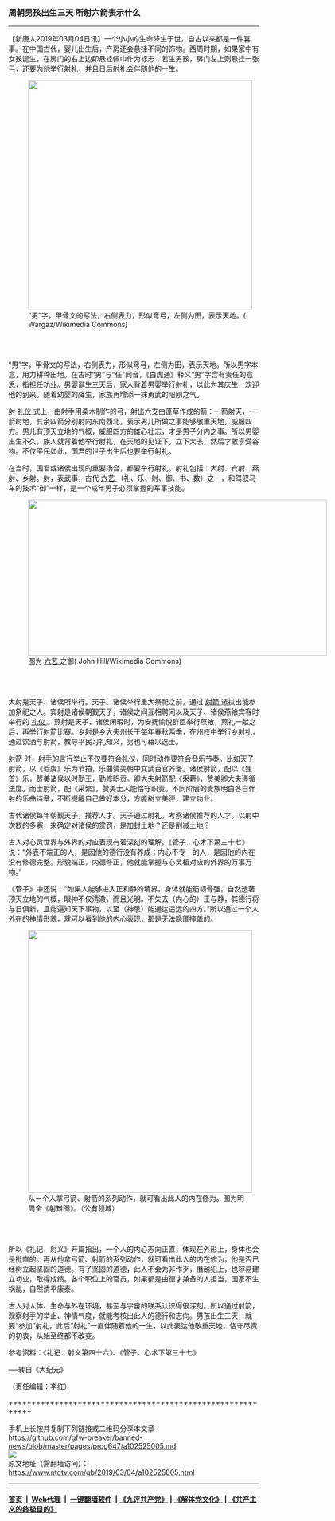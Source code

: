 ### 周朝男孩出生三天 所射六箭表示什么
------------------------

<div class="post_content" itemprop="articleBody">
 <p>
  【新唐人2019年03月04日讯】一个小小的生命降生于世，自古以来都是一件喜事。在中国古代，婴儿出生后，产房还会悬挂不同的饰物。西周时期，如果家中有女孩诞生，在房门的右上边即悬挂佩巾作为标志；若生男孩，房门左上则悬挂一张弓，还要为他举行射礼，并且日后射礼会伴随他的一生。
 </p>
 <figure class="wp-caption alignnone" id="attachment_102525007" style="width: 450px">
  <img alt="" class="size-full wp-image-102525007" height="462" src="https://www.ntdtv.com/assets/uploads/2019/03/0128-4-450x462.jpg" width="450">
   <br/><figcaption class="wp-caption-text">
    “男”字，甲骨文的写法，右侧表力，形似弯弓，左侧为田，表示天地。( Wargaz/Wikimedia Commons)
   </figcaption><br/>
  </img>
 </figure><br/>
 <p>
  “男”字，甲骨文的写法，右侧表力，形似弯弓，左侧为田，表示天地。所以男字本意，用力耕种田地。在古时“男”与“任”同音，《白虎通》释义“男”字含有责任的意思，指担任功业。男婴诞生三天后，家人背着男婴举行射礼，以此为其庆生，欢迎他的到来。随着幼婴的降生，家族再增添一抹勇武的阳刚之气。
 </p>
 <p>
  射
  <a href="https://www.ntdtv.com/gb/礼仪.htm">
   礼仪
  </a>
  式上，由射手用桑木制作的弓，射出六支由蓬草作成的箭：一箭射天，一箭射地，其余四箭分别射向东南西北，表示男儿所做之事能够敬重天地，威服四方。男儿有顶天立地的气概，威服四方的雄心壮志，才是男子分内之事。所以男婴出生不久，族人就背着他举行射礼，在天地的见证下，立下大志，然后才敢享受谷物。不仅平民如此，国君的世子出生后也要举行射礼。
 </p>
 <p>
  在当时，国君或诸侯出现的重要场合，都要举行射礼。射礼包括：大射、宾射、燕射、乡射。射，表武事，古代
  <a href="https://www.ntdtv.com/gb/六艺.htm">
   六艺
  </a>
  （礼、乐、射、御、书、数）之一，和驾驭马车的技术“御”一样，是一个成年男子必须掌握的军事技能。
 </p>
 <figure class="wp-caption alignnone" id="attachment_102525009" style="width: 600px">
  <img alt="" class="size-full wp-image-102525009" height="314" src="https://www.ntdtv.com/assets/uploads/2019/03/Powerful_landlord_in_chariot._Eastern_Han_25-220_CE._Anping_Hebei-600x314.jpg" width="600">
   <br/><figcaption class="wp-caption-text">
    图为
    <a href="https://www.ntdtv.com/gb/六艺.htm">
     六艺
    </a>
    之御( John Hill/Wikimedia Commons)
   </figcaption><br/>
  </img>
 </figure><br/>
 <p>
  大射是天子、诸侯所举行。天子、诸侯举行重大祭祀之前，通过
  <a href="https://www.ntdtv.com/gb/射箭.htm">
   射箭
  </a>
  选拔出能参加祭祀之人。宾射是诸侯朝觐天子，诸侯之间互相聘问以及天子、诸侯燕飨宾客时举行的
  <a href="https://www.ntdtv.com/gb/礼仪.htm">
   礼仪
  </a>
  。燕射是天子、诸侯闲暇时，为安抚愉悦群臣举行燕飨，燕礼一献之后，再举行射箭比赛。乡射是乡大夫州长于每年春秋两季，在州校中举行乡射礼，通过饮酒与射箭，教导平民习礼知义，另也可藉以选士。
 </p>
 <p>
  <a href="https://www.ntdtv.com/gb/射箭.htm">
   射箭
  </a>
  时，射手的言行举止不仅要符合礼仪，同时动作要符合音乐节奏。比如天子射箭，以《验虞》乐为节拍，乐曲赞美朝中文武百官齐备。诸侯射箭，配以《狸首》乐，赞美诸侯以时勤王，勤修职贡。卿大夫射箭配《采薪》，赞美卿大夫遵循法度。而士射箭，配《采繁》，赞美士人能恪守职责。不同阶层的贵族明白各自伴射的乐曲诗章，不断提醒自己做好本分，方能树立美德，建立功业。
 </p>
 <p>
  古代诸侯每年朝觐天子，推荐人才。天子通过射礼，考察诸侯推荐的人才。以射中次数的多寡，来确定对诸侯的赏罚，是加封土地？还是削减土地？
 </p>
 <p>
  古人对心灵世界与外界的对应表现有着深刻的理解。《管子．心术下第三十七》说：“外表不端正的人，是因他的德行没有养成；内心不专一的人，是因他的内在没有修德完整。形貌端正，内德修正，他就能掌握与心灵相对应的外界的万事万物。”
 </p>
 <p>
  《管子》中还说：“如果人能够进入正和静的境界，身体就能筋韧骨强，自然透著顶天立地的气概，眼神不仅清澈，而且光明。不失去（内心的）正与静，其德行将与日俱新，且能遍知天下事物，以至（神思）能通达遥远的四方。”所以通过一个人外在的神情形貌，就可以看到他的内心表现，那是无法隐匿掩盖的。
 </p>
 <figure class="wp-caption alignnone" id="attachment_102525008" style="width: 450px">
  <img alt="" class="size-full wp-image-102525008" height="528" src="https://www.ntdtv.com/assets/uploads/2019/03/0128-5-new-450x528.jpg" width="450">
   <br/><figcaption class="wp-caption-text">
    从ㄧ个人拿弓箭、射箭的系列动作，就可看出此人的内在修为。图为明 周全《射雉图》。（公有领域）
   </figcaption><br/>
  </img>
 </figure><br/>
 <p>
  所以《礼记．射义》开篇指出，一个人的内心志向正直，体现在外形上，身体也会是挺直的。再从他拿弓箭、射箭的系列动作，就可看出此人的内在修为，他是否已经树立起坚固的道德。有了坚固的道德，此人不会为非作歹，僭越犯上，也容易建立功业，取得成绩。各个职位上的官员，如果都是由德才兼备的人担当，国家不生祸乱，自然清平康泰。
 </p>
 <p>
  古人对人体、生命与外在环境，甚至与宇宙的联系认识得很深刻。所以通过射箭，观察射手的举止、神情气度，就能考核出此人的德行和志向。男孩出生三天，就要“参加”射礼，此后“射礼”一直伴随着他的一生，以此表达他敬重天地，恪守尽责的初衷，从始至终都不改变。
 </p>
 <p>
  参考资料：《礼记．射义第四十六》、《管子．心术下第三十七》
 </p>
 <p>
  ──转自《大纪元》
 </p>
 <p>
  （责任编辑：李红）
 </p>
 <div class="single_ad">
 </div>
</div>

+++++++++++++++++++++++++++++++++++++++++++++++++++++++++++<br/><br/>
手机上长按并复制下列链接或二维码分享本文章：<br/>
https://github.com/gfw-breaker/banned-news/blob/master/pages/prog647/a102525005.md <br/>
<a href='https://github.com/gfw-breaker/banned-news/blob/master/pages/prog647/a102525005.md'><img src='https://github.com/gfw-breaker/banned-news/blob/master/pages/prog647/a102525005.md.png'/></a> <br/>
原文地址（需翻墙访问）：https://www.ntdtv.com/gb/2019/03/04/a102525005.html


------------------------
#### [首页](https://github.com/gfw-breaker/banned-news/blob/master/README.md) &nbsp;|&nbsp; [Web代理](https://github.com/labour-camp/helloworld) &nbsp;|&nbsp; [一键翻墙软件](https://github.com/gfw-breaker/nogfw/blob/master/README.md) &nbsp;| [《九评共产党》](https://github.com/gfw-breaker/9ping.md/blob/master/README.md#九评之一评共产党是什么) | [《解体党文化》](https://github.com/gfw-breaker/jtdwh.md/blob/master/README.md) | [《共产主义的终极目的》](https://github.com/gfw-breaker/gczydzjmd.md/blob/master/README.md)

